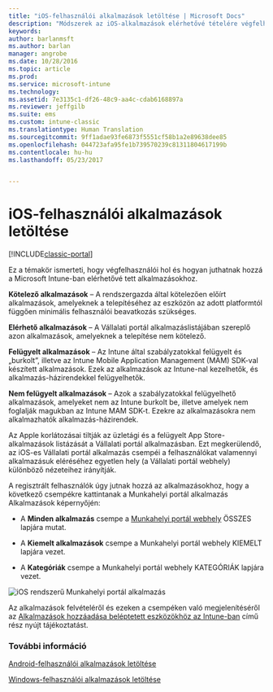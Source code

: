 ```yaml
---
title: "iOS-felhasználói alkalmazások letöltése | Microsoft Docs"
description: "Módszerek az iOS-alkalmazások elérhetővé tételére végfelhasználók számára"
keywords: 
author: barlanmsft
ms.author: barlan
manager: angrobe
ms.date: 10/28/2016
ms.topic: article
ms.prod: 
ms.service: microsoft-intune
ms.technology: 
ms.assetid: 7e3135c1-df26-48c9-aa4c-cdab6168897a
ms.reviewer: jeffgilb
ms.suite: ems
ms.custom: intune-classic
ms.translationtype: Human Translation
ms.sourcegitcommit: 9ff1adae93fe6873f5551cf58b1a2e89638dee85
ms.openlocfilehash: 044723afa95fe1b739570239c81311804617199b
ms.contentlocale: hu-hu
ms.lasthandoff: 05/23/2017


---
```



# <a name="how-your-ios-users-get-their-apps"></a>iOS-felhasználói alkalmazások letöltése

[!INCLUDE[classic-portal](../includes/classic-portal.md)]

Ez a témakör ismerteti, hogy végfelhasználói hol és hogyan juthatnak hozzá a Microsoft Intune-ban elérhetővé tett alkalmazásokhoz.

**Kötelező alkalmazások** – A rendszergazda által kötelezően előírt alkalmazások, amelyeknek a telepítéséhez az eszközön az adott platformtól függően minimális felhasználói beavatkozás szükséges.

**Elérhető alkalmazások** – A Vállalati portál alkalmazáslistájában szereplő azon alkalmazások, amelyeknek a telepítése nem kötelező.

**Felügyelt alkalmazások** – Az Intune által szabályzatokkal felügyelt és „burkolt”, illetve az Intune Mobile Application Management (MAM) SDK-val készített alkalmazások. Ezek az alkalmazások az Intune-nal kezelhetők, és alkalmazás-házirendekkel felügyelhetők.

**Nem felügyelt alkalmazások** – Azok a szabályzatokkal felügyelhető alkalmazások, amelyeket nem az Intune burkolt be, illetve amelyek nem foglalják magukban az Intune MAM SDK-t. Ezekre az alkalmazásokra nem alkalmazhatók alkalmazás-házirendek.

Az Apple korlátozásai tiltják az üzletági és a felügyelt App Store-alkalmazások listázását a Vállalati portál alkalmazásban. Ezt megkerülendő, az iOS-es Vállalati portál alkalmazás csempéi a felhasználókat valamennyi alkalmazásuk eléréséhez egyetlen hely (a Vállalati portál webhely) különböző nézeteihez irányítják.

A regisztrált felhasználók úgy jutnak hozzá az alkalmazásokhoz, hogy a következő csempékre kattintanak a Munkahelyi portál alkalmazás Alkalmazások képernyőjén:

- A **Minden alkalmazás** csempe a [Munkahelyi portál webhely](https://portal.manage.microsoft.com) ÖSSZES lapjára mutat.

- A **Kiemelt alkalmazások** csempe a Munkahelyi portál webhely KIEMELT lapjára vezet.

- A **Kategóriák** csempe a Munkahelyi portál webhely KATEGÓRIÁK lapjára vezet.


![iOS rendszerű Munkahelyi portál alkalmazás](./media/ios-cp-app-main-apps-screen.png)

Az alkalmazások felvételéről és ezeken a csempéken való megjelenítéséről az [Alkalmazások hozzáadása beléptetett eszközökhöz az Intune-ban](/intune-classic/deploy-use/add-apps-for-mobile-devices-in-microsoft-intune.md) című rész nyújt tájékoztatást.

### <a name="see-also"></a>További információ
[Android-felhasználói alkalmazások letöltése](how-your-android-users-get-their-apps.md)

[Windows-felhasználói alkalmazások letöltése](how-your-windows-users-get-their-apps.md)

